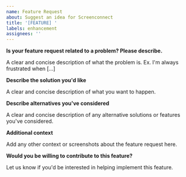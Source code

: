 ```yaml
---
name: Feature Request
about: Suggest an idea for Screenconnect
title: '[FEATURE] '
labels: enhancement
assignees: ''
---
```


**Is your feature request related to a problem? Please describe.**

A clear and concise description of what the problem is. Ex. I'm always frustrated when [...]

**Describe the solution you'd like**

A clear and concise description of what you want to happen.

**Describe alternatives you've considered**

A clear and concise description of any alternative solutions or features you've considered.

**Additional context**

Add any other context or screenshots about the feature request here.

**Would you be willing to contribute to this feature?**

Let us know if you'd be interested in helping implement this feature.